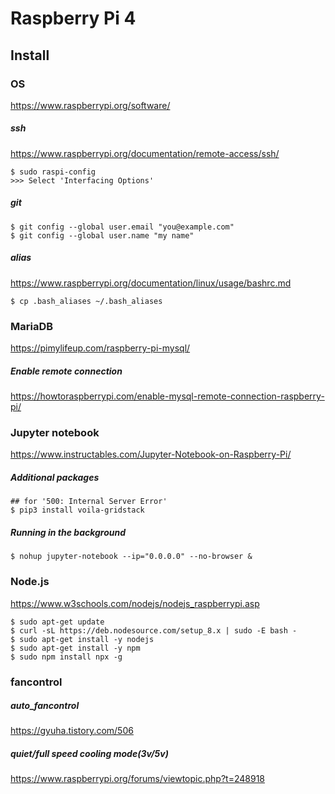 # Raspberry Pi 4

## Install
### OS
https://www.raspberrypi.org/software/

##### ssh
https://www.raspberrypi.org/documentation/remote-access/ssh/
```
$ sudo raspi-config
>>> Select 'Interfacing Options'
```

##### git
```
$ git config --global user.email "you@example.com"
$ git config --global user.name "my name"
```
##### alias
https://www.raspberrypi.org/documentation/linux/usage/bashrc.md
```
$ cp .bash_aliases ~/.bash_aliases
```

### MariaDB
https://pimylifeup.com/raspberry-pi-mysql/
##### Enable remote connection
https://howtoraspberrypi.com/enable-mysql-remote-connection-raspberry-pi/

### Jupyter notebook
https://www.instructables.com/Jupyter-Notebook-on-Raspberry-Pi/

##### Additional packages
```
## for '500: Internal Server Error'
$ pip3 install voila-gridstack
```
##### Running in the background
```
$ nohup jupyter-notebook --ip="0.0.0.0" --no-browser &
```

### Node.js
https://www.w3schools.com/nodejs/nodejs_raspberrypi.asp
```
$ sudo apt-get update
$ curl -sL https://deb.nodesource.com/setup_8.x | sudo -E bash -
$ sudo apt-get install -y nodejs
$ sudo apt-get install -y npm
$ sudo npm install npx -g
```

### fancontrol
##### auto_fancontrol
https://gyuha.tistory.com/506
##### quiet/full speed cooling mode(3v/5v)
https://www.raspberrypi.org/forums/viewtopic.php?t=248918
